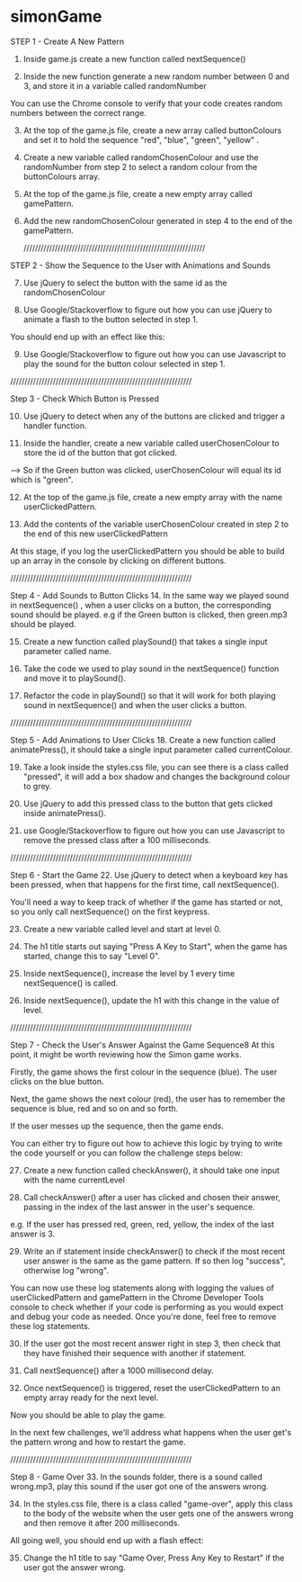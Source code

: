 # simonGame

STEP 1 - Create A New Pattern

1. Inside game.js create a new function called nextSequence()

2. Inside the new function generate a new random number between 0 and 3, and store it in a variable called randomNumber

You can use the Chrome console to verify that your code creates random numbers between the correct range.

3. At the top of the game.js file, create a new array called buttonColours and set it to hold the sequence "red", "blue", "green", "yellow" .

4. Create a new variable called randomChosenColour and use the randomNumber from step 2 to select a random colour from the buttonColours array.

5. At the top of the game.js file, create a new empty array called gamePattern.

6. Add the new randomChosenColour generated in step 4 to the end of the gamePattern.

   ////////////////////////////////////////////////////////////////

STEP 2 - Show the Sequence to the User with Animations and Sounds

7. Use jQuery to select the button with the same id as the randomChosenColour

8. Use Google/Stackoverflow to figure out how you can use jQuery to animate a flash to the button selected in step 1.

You should end up with an effect like this:

9. Use Google/Stackoverflow to figure out how you can use Javascript to play the sound for the button colour selected in step 1.

////////////////////////////////////////////////////////////////

Step 3 - Check Which Button is Pressed

10. Use jQuery to detect when any of the buttons are clicked and trigger a handler function.

11. Inside the handler, create a new variable called userChosenColour to store the id of the button that got clicked.

--> So if the Green button was clicked, userChosenColour will equal its id which is "green".

12. At the top of the game.js file, create a new empty array with the name userClickedPattern.

13. Add the contents of the variable userChosenColour created in step 2 to the end of this new userClickedPattern

At this stage, if you log the userClickedPattern you should be able to build up an array in the console by clicking on different buttons.

////////////////////////////////////////////////////////////////

Step 4 - Add Sounds to Button Clicks 14. In the same way we played sound in nextSequence() , when a user clicks on a button, the corresponding sound should be played. e.g if the Green button is clicked, then green.mp3 should be played.

15. Create a new function called playSound() that takes a single input parameter called name.

16. Take the code we used to play sound in the nextSequence() function and move it to playSound().

17. Refactor the code in playSound() so that it will work for both playing sound in nextSequence() and when the user clicks a button.

////////////////////////////////////////////////////////////////

Step 5 - Add Animations to User Clicks 18. Create a new function called animatePress(), it should take a single input parameter called currentColour.

19. Take a look inside the styles.css file, you can see there is a class called "pressed", it will add a box shadow and changes the background colour to grey.

20. Use jQuery to add this pressed class to the button that gets clicked inside animatePress().

21. use Google/Stackoverflow to figure out how you can use Javascript to remove the pressed class after a 100 milliseconds.

////////////////////////////////////////////////////////////////

Step 6 - Start the Game
22. Use jQuery to detect when a keyboard key has been pressed, when that happens for the first time, call nextSequence().

You'll need a way to keep track of whether if the game has started or not, so you only call nextSequence() on the first keypress.

23. Create a new variable called level and start at level 0.

24. The h1 title starts out saying "Press A Key to Start", when the game has started, change this to say "Level 0".

25. Inside nextSequence(), increase the level by 1 every time nextSequence() is called.

26. Inside nextSequence(), update the h1 with this change in the value of level.

////////////////////////////////////////////////////////////////

Step 7 - Check the User's Answer Against the Game Sequence8
At this point, it might be worth reviewing how the Simon game works.

Firstly, the game shows the first colour in the sequence (blue). The user clicks on the blue button.

Next, the game shows the next colour (red), the user has to remember the sequence is blue, red and so on and so forth.

If the user messes up the sequence, then the game ends.


You can either try to figure out how to achieve this logic by trying to write the code yourself or you can follow the challenge steps below:

27. Create a new function called checkAnswer(), it should take one input with the name currentLevel

28. Call checkAnswer() after a user has clicked and chosen their answer, passing in the index of the last answer in the user's sequence.

e.g. If the user has pressed red, green, red, yellow, the index of the last answer is 3.

29. Write an if statement inside checkAnswer() to check if the most recent user answer is the same as the game pattern. If so then log "success", otherwise log "wrong".

You can now use these log statements along with logging the values of userClickedPattern and gamePattern in the Chrome Developer Tools console to check whether if your code is performing as you would expect and debug your code as needed. Once you're done, feel free to remove these log statements.

30. If the user got the most recent answer right in step 3, then check that they have finished their sequence with another if statement.

31. Call nextSequence() after a 1000 millisecond delay.

32. Once nextSequence() is triggered, reset the userClickedPattern to an empty array ready for the next level.

Now you should be able to play the game.

In the next few challenges, we'll address what happens when the user get's the pattern wrong and how to restart the game.

////////////////////////////////////////////////////////////////

Step 8 - Game Over
33. In the sounds folder, there is a sound called wrong.mp3, play this sound if the user got one of the answers wrong.

34. In the styles.css file, there is a class called "game-over", apply this class to the body of the website when the user gets one of the answers wrong and then remove it after 200 milliseconds.

All going well, you should end up with a flash effect:


35. Change the h1 title to say "Game Over, Press Any Key to Restart" if the user got the answer wrong.